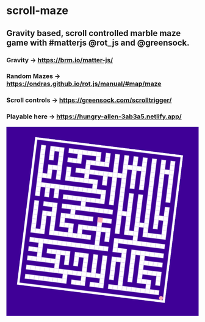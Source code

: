 # scroll-maze

## Gravity based, scroll controlled marble maze game with #matterjs @rot_js and @greensock.

### Gravity -> https://brm.io/matter-js/

### Random Mazes -> https://ondras.github.io/rot.js/manual/#map/maze

### Scroll controls -> https://greensock.com/scrolltrigger/

### Playable here -> https://hungry-allen-3ab3a5.netlify.app/

![](game.PNG)
